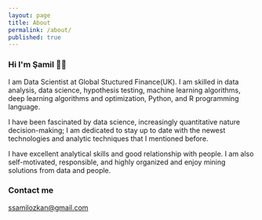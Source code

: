 ```yaml
---
layout: page
title: About
permalink: /about/
published: true
---
```




### Hi I'm Şamil 👋🏼

I am Data Scientist at Global Stuctured Finance(UK). I am skilled in data analysis, data science, hypothesis testing, machine learning algorithms, deep learning algorithms and optimization, Python, and R programming language.

I have been fascinated by data science, increasingly quantitative nature decision-making; I am dedicated to stay up to date with the newest technologies and analytic techniques that I mentioned before.

I have excellent analytical skills and good relationship with people. I am also self-motivated, responsible, and highly organized and enjoy mining solutions from data and people.

### Contact me

[ssamilozkan@gmail.com](mailto:ssamilozkan@gmail.com)
